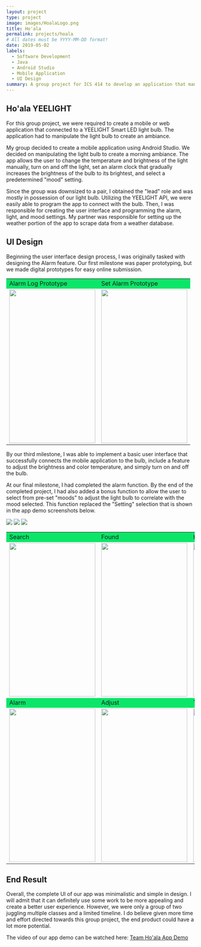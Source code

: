 ```yaml
---
layout: project
type: project
image: images/HoalaLogo.png
title: Ho'ala
permalink: projects/hoala
# All dates must be YYYY-MM-DD format!
date: 2019-05-02
labels:
  - Software Development
  - Java
  - Android Studio
  - Mobile Application
  - UI Design
summary: A group project for ICS 414 to develop an application that manipulates a YEELIGHT Smart LED WiFi light bulb.
---
```


## Ho'ala YEELIGHT
For this group project, we were required to create a mobile or web application that connected to a YEELIGHT Smart LED light bulb. The application had to manipulate the light bulb to create an ambiance.

My group decided to create a mobile application using Android Studio. We decided on manipulating the light bulb to create a morning ambiance. The app allows the user to change the temperature and brightness of the light manually, turn on and off the light, set an alarm clock that gradually increases the brightness of the bulb to its brightest, and select a predetermined "mood" setting.

Since the group was downsized to a pair, I obtained the "lead" role and was mostly in possession of our light bulb. Utilizing the YEELIGHT API, we were easily able to program the app to connect with the bulb. Then, I was responsible for creating the user interface and programming the alarm, light, and mood settings. My partner was responsible for setting up the weather portion of the app to scrape data from a weather database.

## UI Design
Beginning the user interface design process, I was originally tasked with designing the Alarm feature. Our first milestone was paper prototyping, but we made digital prototypes for easy online submission.

<table style="margin-left:auto;margin-right:auto">
  <tr style="background-color:#0be669">
    <td>Alarm Log Prototype</td>
    <td>Set Alarm Prototype</td>
  </tr>
  <tr>
    <td><img src="../images/PaperPrototypeAlarmLog.png" width=230 height=409></td>
    <td><img src="../images/PaperPrototypeSetAlarm2.png" width=230 height=409></td>
  </tr>
 </table>

By our third milestone, I was able to implement a basic user interface that successfully connects the mobile application to the bulb, include a feature to adjust the brightness and color temperature, and simply turn on and off the bulb.

At our final milestone, I had completed the alarm function. By the end of the completed project, I had also added a bonus function to allow the user to select from pre-set "moods" to adjust the light bulb to correlate with the mood selected. This function replaced the "Setting" selection that is shown in the app demo screenshots below.

<div class="ui medium centered fluid images">
  <img class="ui image" src="../images/HoalaSearch.png">
  <img class="ui image" src="../images/HoalaFound.png">
  <img class="ui image" src="../images/HoalaHome.png">
</div>

<table style="margin-left:auto;margin-right:auto">
  <tr style="background-color:#0be669">
    <td>Search</td>
    <td>Found</td>
    <td>Home</td>
  </tr>
  <tr>
    <td><img src="../images/HoalaSearch.png" width=230 height=409></td>
    <td><img src="../images/HoalaFound.png" width=230 height=409></td>
    <td><img src="../images/HoalaHome.png" width=230 height=409></td>
  </tr>
  <tr style="background-color:#0be669">
    <td>Alarm</td>
    <td>Adjust</td>
    <td>Temperature</td>
  </tr>
  <tr>
    <td><img src="../images/HoalaAlarm.png" width=230 height=409></td>
    <td><img src="../images/HoalaChange.png" width=230 height=409></td>
    <td><img src="../images/HoalaTemp.png" width=230 height=409></td>
  </tr>
 </table>

## End Result
Overall, the complete UI of our app was minimalistic and simple in design. I will admit that it can definitely use some work to be more appealing and create a better user experience. However, we were only a group of two juggling multiple classes and a limited timeline. I do believe given more time and effort directed towards this group project, the end product could have a lot more potential.

The video of our app demo can be watched here: <a href="https://youtu.be/Kjq8xNxlP4o">Team Ho'ala App Demo</a>
